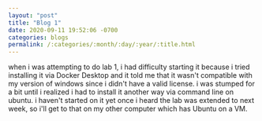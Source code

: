 ```yaml
---
layout: "post"
title: "Blog 1"
date: 2020-09-11 19:52:06 -0700
categories: blogs
permalink: /:categories/:month/:day/:year/:title.html
---
```

when i was attempting to do lab 1, i had difficulty starting it because
i tried installing it via Docker Desktop and it told me that it wasn't compatible with my version of windows since i didn't have a 
valid license. i was stumped for a bit until i realized i had to install it another way via command line on ubuntu. i haven't started
on it yet once i heard the lab was extended to next week, so i'll get to that on my other computer which has Ubuntu on a VM.